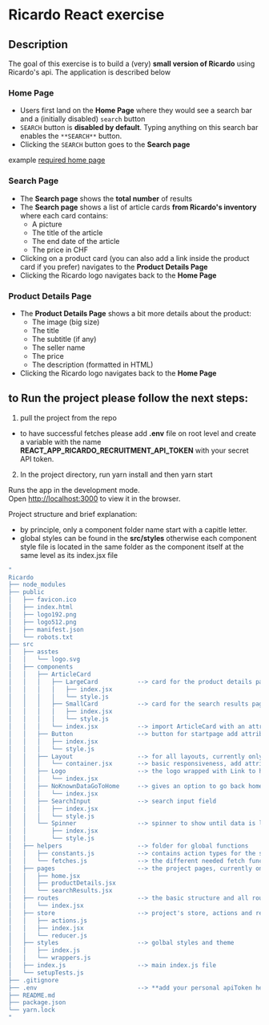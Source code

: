 # Ricardo React exercise 
## Description
The goal of this exercise is to build a (very) **small version of Ricardo** using Ricardo's api. 
The application is described below

### Home Page 
- Users first land on the **Home Page** where they would see a search bar and a (initially disabled) `search` button
- `SEARCH` button is **disabled by default**. Typing anything on this search bar enables the `**SEARCH**` button.
- Clicking the `SEARCH` button goes to the **Search page**

example [required home page](./src/assets/result.png)

### Search Page
- The **Search page** shows the **total number** of results
- The **Search page** shows a list of article cards **from Ricardo's inventory** where each card contains:
    - A picture
    - The title of the article
    - The end date of the article
    - The price in CHF
- Clicking on a product card (you can also add a link inside the product card if you prefer) navigates to the **Product Details Page**
- Clicking the Ricardo logo navigates back to the **Home Page**
  
### Product Details Page
- The **Product Details Page** shows a bit more details about the product:
    - The image (big size)
    - The title
    - The subtitle (if any)
    - The seller name
    - The price
    - The description (formatted in HTML)
- Clicking the Ricardo logo navigates back to the **Home Page**

## to Run the project please follow the next steps:
1. pull the project from the repo

* to have successful fetches please add **.env** file on root level and create a variable with the name **REACT_APP_RICARDO_RECRUITMENT_API_TOKEN** with your secret API token.
  
2. In the project directory, run yarn install and then yarn start

Runs the app in the development mode.\
Open [http://localhost:3000](http://localhost:3000) to view it in the browser.


Project structure and brief explanation:

* by principle, only a component folder name start with a capitle letter.
* global styles can be found in the **src/styles** otherwise each component style file is located in the same folder as the component itself at the same level as its index.jsx file 

```bash
"
Ricardo
├── node_modules
├── public
│   ├── favicon.ico
│   ├── index.html
│   ├── logo192.png
│   ├── logo512.png
│   ├── manifest.json
│   └── robots.txt
├── src
│   ├── asstes
│   │   └── logo.svg
│   ├── components
│   │   ├── ArticleCard
│   │   │   ├── LargeCard           --> card for the product details page
│   │   │   │   ├── index.jsx
│   │   │   │   └── style.js
│   │   │   ├── SmallCard           --> card for the search results page
│   │   │   │   ├── index.jsx
│   │   │   │   └── style.js
│   │   │   └── index.jsx           --> import ArticleCard with an attribute type='small' / type='large'
│   │   ├── Button                  --> button for startpage add attribute active='false' to have it unactivated
│   │   │   ├── index.jsx
│   │   │   └── style.js
│   │   ├── Layout                  --> for all layouts, currently only has one file
│   │   │   └── container.jsx       --> basic responsiveness, add attribute padding='true' for extra padding
│   │   ├── Logo                    --> the logo wrapped with Link to home page
│   │   │   └── index.jsx
│   │   ├── NoKnownDataGoToHome     --> gives an option to go back home, otherwise reroutes to home page in 5 seconds
│   │   │   └── index.jsx
│   │   ├── SearchInput             --> search input field
│   │   │   ├── index.jsx
│   │   │   └── style.js
│   │   └── Spinner                 --> spinner to show until data is loaded
│   │       ├── index.jsx
│   │       └── style.js
│   ├── helpers                     --> folder for global functions
│   │   ├── constants.js            --> contains action types for the store's reducer, the base url and the apiToken variable
│   │   └── fetches.js              --> the different needed fetch functions for the app
│   ├── pages                       --> the project pages, currently only 3
│   │   ├── home.jsx
│   │   ├── productDetails.jsx
│   │   └── searchResults.jsx
│   ├── routes                      --> the basic structure and all routes
│   │   └── index.jsx
│   ├── store                       --> project's store, actions and reducer, currently based on the context API
│   │   ├── actions.js
│   │   ├── index.jsx
│   │   └── reducer.js
│   ├── styles                      --> golbal styles and theme
│   │   ├── index.js
│   │   └── wrappers.js
│   ├── index.js                    --> main index.js file
│   └── setupTests.js
├── .gitignore
├── .env                            --> **add your personal apiToken here**
├── README.md
├── package.json
└── yarn.lock
"
```
